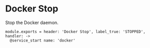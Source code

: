 
# Docker Stop

Stop the Docker daemon.

    module.exports = header: 'Docker Stop', label_true: 'STOPPED', handler: ->
      @service_start name: 'docker'
